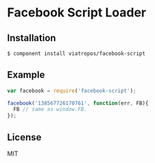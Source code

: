 # Facebook Script Loader

## Installation

```bash
$ component install viatropos/facebook-script
```

## Example

```js
var facebook = require('facebook-script');

facebook('138567726170761', function(err, FB){
  FB // same as window.FB.
});
```

## License

MIT